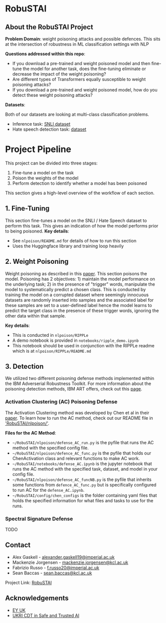 # RobuSTAI

<!-- ABOUT THE PROJECT -->
## About the RobuSTAI Project

**Problem Domain**: weight poisoning attacks and possible defences. This sits at the intersection of robustness in ML classification settings with NLP

**Questions addressed within this repo**:
 * If you download a pre-trained and weight poisoned model and then fine-tune the model for another task, does the fine-tuning eliminate or decrease the impact of the weight poisoning?
 * Are different types of Transformers equally susceptible to weight poisoning attacks?
 * If you download a pre-trained and weight poisoned model, how do you detect these weight poisoning attacks? 

**Datasets**:

Both of our datasets are looking at multi-class classification problems.
* Inference task: [SNLI dataset](https://nlp.stanford.edu/projects/snli/)
* Hate speech detection task: [dataset](https://github.com/t-davidson/hate-speech-and-offensive-language/tree/master/data)  


# Project Pipeline

This project can be divided into three stages:
1. Fine-tune a model on the task
2. Poison the weights of the model
3. Perform detection to identify whether a model has been poisoned

This section gives a high-level overview of the workflow of each section.

## 1. Fine-Tuning

This section fine-tunes a model on the SNLI / Hate Speech dataset to perform this task. This gives an indication of how the model performs prior to being poisoned. 
**Key details**:
- See ```nlpoison/README.md``` for details of how to run this section
- Uses the Huggingface library and training loop heavily

## 2. Weight Poisoning

Weight poisoning as described in this [paper](https://github.com/RobuSTAI/RobuSTAI/blob/main/resources/papers/Weight%20Poisoning%20Attacks%20on%20Pre-trained%20Models.pdf).
This section poisons the model. Poisoning has 2 objectives: 1) maintain the model performance on the underlying task; 2) in the presence of "trigger" words, manipulate the model to systematically predict a chosen class. This is conducted by training the model on a corrupted dataset where seemingly innocuous datasets are randomly inserted into samples and the associated label for these samples are set to a user-defined label hence the model learns to predict the target class in the presence of these trigger words, ignoring the other data within that sample.

**Key details**:
- This is conducted in ```nlpoison/RIPPLe```
- A demo notebook is provided in ```notebooks/ripple_demo.ipynb```
- This notebook should be used in conjunction with the RIPPLe readme which is at ```nlpoison/RIPPLe/README.md```

## 3. Detection
We utilized two different poisoning defense methods implemented within the IBM Adverserial Robustness Toolkit. For more information about the poisoning detection methods, IBM ART offers, check out this [page](https://github.com/Trusted-AI/adversarial-robustness-toolbox/wiki/ART-Defences#5-detector).

### Activation Clustering (AC) Poisoning Defense
The Activation Clustering method was developed by Chen et al in their [paper](https://arxiv.org/abs/1811.03728). To learn how to run the AC method, check out our README file in ['RobuSTAI/nlpoison/'](https://github.com/RobuSTAI/RobuSTAI/tree/main/nlpoison).

**Files for the AC Method**:
- ```~/RobuSTAI/nlpoison/defense_AC_run.py``` is the pyfile that runs the AC method with the specified config file.
- ```~/RobuSTAI/nlpoison/defence_AC_func.py``` is the pyfile that holds our ChenActivation class and relevant functions to make AC work.
- ```~/RobuSTAI/notebooks/defense_AC.ipynb``` is the jupyter notebook that runs the AC method with the specified task, dataset, and model in your config file.
- ```~/RobuSTAI/nlpoison/defense_AC_funcNB.py``` is the pyfile that inherits some functions from ```defence_AC_func.py``` but is specifically configured to run AC for the ```defense_AC.ipynb```.
- ```~/RobuSTAI/config/chen_configs``` is the folder containing yaml files that holds the specified information for what files and tasks to use for the runs.

### Spectral Signature Defense
TODO

<!-- CONTACT -->
## Contact

* Alex Gaskell - alexander.gaskell19@imperial.ac.uk  
* Mackenzie Jorgensen - mackenzie.jorgensen@kcl.ac.uk  
* Fabrizio Russo - f.russo20@imperial.ac.uk  
* Sean Baccas - sean.baccas@kcl.ac.uk  

Project Link: [RobuSTAI](https://github.com/RobuSTAI/RobuSTAI)

<!-- ACKNOWLEDGEMENTS -->
## Acknowledgements
* [EY UK](https://www.ey.com/en_uk)
* [UKRI CDT in Safe and Trusted AI](https://safeandtrustedai.org/)
